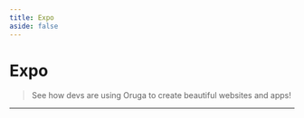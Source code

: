 ```yaml
---
title: Expo
aside: false
---
```


# Expo

> See how devs are using Oruga to create beautiful websites and apps!

---

<expo />

